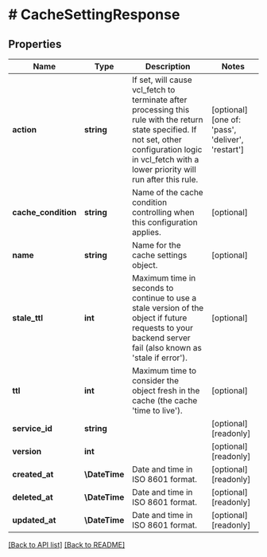 # # CacheSettingResponse

## Properties

Name | Type | Description | Notes
------------ | ------------- | ------------- | -------------
**action** | **string** | If set, will cause vcl_fetch to terminate after processing this rule with the return state specified. If not set, other configuration logic in vcl_fetch with a lower priority will run after this rule. | [optional]  [one of: 'pass', 'deliver', 'restart']
**cache_condition** | **string** | Name of the cache condition controlling when this configuration applies. | [optional] 
**name** | **string** | Name for the cache settings object. | [optional] 
**stale_ttl** | **int** | Maximum time in seconds to continue to use a stale version of the object if future requests to your backend server fail (also known as &#39;stale if error&#39;). | [optional] 
**ttl** | **int** | Maximum time to consider the object fresh in the cache (the cache &#39;time to live&#39;). | [optional] 
**service_id** | **string** |  | [optional] [readonly] 
**version** | **int** |  | [optional] [readonly] 
**created_at** | **\DateTime** | Date and time in ISO 8601 format. | [optional] [readonly] 
**deleted_at** | **\DateTime** | Date and time in ISO 8601 format. | [optional] [readonly] 
**updated_at** | **\DateTime** | Date and time in ISO 8601 format. | [optional] [readonly] 


[[Back to API list]](../../README.md#endpoints) [[Back to README]](../../README.md)

